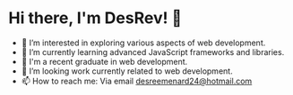 # Hi there, I'm DesRev! 👋

- 👀 I’m interested in exploring various aspects of web development.
- 🌱 I’m currently learning advanced JavaScript frameworks and libraries.
- 💼 I'm a recent graduate in web development.
- 💞️ I’m looking work currently related to web development.
- 📫 How to reach me: Via email desreemenard24@hotmail.com
